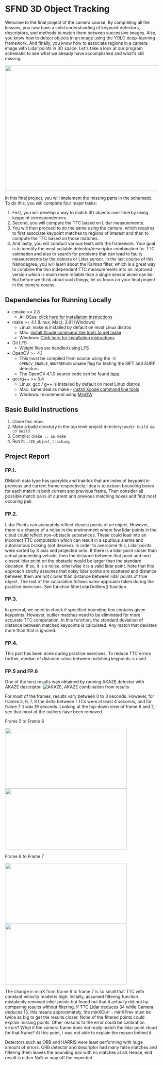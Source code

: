 # SFND 3D Object Tracking

Welcome to the final project of the camera course. By completing all the lessons, you now have a solid understanding of keypoint detectors, descriptors, and methods to match them between successive images. Also, you know how to detect objects in an image using the YOLO deep-learning framework. And finally, you know how to associate regions in a camera image with Lidar points in 3D space. Let's take a look at our program schematic to see what we already have accomplished and what's still missing.

<img src="images/course_code_structure.png" width="779" height="414" />

In this final project, you will implement the missing parts in the schematic. To do this, you will complete four major tasks: 
1. First, you will develop a way to match 3D objects over time by using keypoint correspondences. 
2. Second, you will compute the TTC based on Lidar measurements. 
3. You will then proceed to do the same using the camera, which requires to first associate keypoint matches to regions of interest and then to compute the TTC based on those matches. 
4. And lastly, you will conduct various tests with the framework. Your goal is to identify the most suitable detector/descriptor combination for TTC estimation and also to search for problems that can lead to faulty measurements by the camera or Lidar sensor. In the last course of this Nanodegree, you will learn about the Kalman filter, which is a great way to combine the two independent TTC measurements into an improved version which is much more reliable than a single sensor alone can be. But before we think about such things, let us focus on your final project in the camera course. 

## Dependencies for Running Locally
* cmake >= 2.8
  * All OSes: [click here for installation instructions](https://cmake.org/install/)
* make >= 4.1 (Linux, Mac), 3.81 (Windows)
  * Linux: make is installed by default on most Linux distros
  * Mac: [install Xcode command line tools to get make](https://developer.apple.com/xcode/features/)
  * Windows: [Click here for installation instructions](http://gnuwin32.sourceforge.net/packages/make.htm)
* Git LFS
  * Weight files are handled using [LFS](https://git-lfs.github.com/)
* OpenCV >= 4.1
  * This must be compiled from source using the `-D OPENCV_ENABLE_NONFREE=ON` cmake flag for testing the SIFT and SURF detectors.
  * The OpenCV 4.1.0 source code can be found [here](https://github.com/opencv/opencv/tree/4.1.0)
* gcc/g++ >= 5.4
  * Linux: gcc / g++ is installed by default on most Linux distros
  * Mac: same deal as make - [install Xcode command line tools](https://developer.apple.com/xcode/features/)
  * Windows: recommend using [MinGW](http://www.mingw.org/)

## Basic Build Instructions

1. Clone this repo.
2. Make a build directory in the top level project directory: `mkdir build && cd build`
3. Compile: `cmake .. && make`
4. Run it: `./3D_object_tracking`.


## Project Report
### FP.1.
DMatch data type has queryIdx and trainIdx that are index of keypoint in previous and current frame respectively. Idea is to extract bounding boxes for each match in both current and previous frame. Then consider all possible match pairs of current and previous matching boxes and find most occuring pair.

### FP.2.
Lidar Points can accurately reflect closest points of an object. However, there is a chance of a noise in the environment where few lidar points in the cloud could reflect non-obstacle substances. These could lead into an incorrect TTC computation which can result in a spurious alarms and autonomous braking (not desired). In order to overcome this, Lidar points were sorted by X axis and projected onto. If there is a lidar point closer than actual proceeding vehicle, then the distance between that point and next closest lidar point on the obstacle would be larger than the standard deviation. If so, it is a noise, otherwise it is a valid lidar point. Note that this approach strictly assumes that noisy lidar points are scattered and distance between them are not closer than distance between lidar points of true object.
The rest of the calculation follows same approach taken during the practice exercises.
See function filterLidarOutliers() function.

### FP.3.
In general, we need to check if specified bounding box contains given keypoints. However, outlier matches need to be eliminated for more accurate TTC computation. In this function, the standard deviation of distance between matched keypoints is calculated. Any match that deviates more than that is ignored.

### FP.4.
This part has been done during practice exercises. To reduce TTC errors further, median of distance ratios between matching keypoints is used.

### FP.5 and FP.6
One of the best results was obtained by running AKAZE detector with AKAZE descriptor.
![AKAZE, AKAZE combination from results](tools/AKAZE-AKAZE.png)

For most of the frames, results vary between 0 to 3 seconds. However, for frames 5, 6, 7, 8 the delta between TTCs were at least 4 seconds, and for frame 7 it was 19 seconds. Looking at the top-down view of frame 6 and 7, I see that most of the outliers have been removed.

Frame 5 to Frame 6

<img src="tools/top-down-5.png" width="400" height="200" /><img src="tools/top-down-6.png" width="400" height="200" />

Frame 6 to Frame 7

<img src="tools/top-down-6.png" width="400" height="200" /><img src="tools/top-down-7.png" width="400" height="200" />

The change in minX from frame 6 to frame 7 is so small that TTC with constant velocity model is high. Initially, assumed filtering function mistakenly removed inlier points but found out that it actually did not by comparing results without filtering.
If TTC Lidar deduces 34 while Camera deduces 15, this means approximately, the minXCurr - minXPrev must be twice as big to get the results closer. None of the filtered points could explain missing points.
Other reasons to the error could be calibration errors? What if the camera frame does not really match the lidar point cloud for that frame?
At this point, I was not able to explain the reason behind it.

Detectors such as ORB and HARRIS were least performing with huge amount of errors. ORB detector and descriptor had many false matches and filtering them leaves the bounding box with no matches at all. Hence, end result is either NaN or way off the expected.

